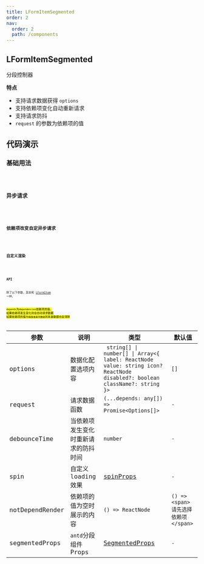 ```yaml
---
title: LFormItemSegmented
order: 2
nav:
  order: 2
  path: /components
---
```


## LFormItemSegmented

分段控制器

**特点**

- 支持请求数据获得 `options`
- 支持依赖项变化自动重新请求
- 支持请求防抖
- `request` 的参数为依赖项的值

## 代码演示

### 基础用法

<code src='./demos/Demo1.tsx'>

### 异步请求

<code src='./demos/Demo2.tsx'>

### 依赖项改变自定异步请求

<code src='./demos/Demo4.tsx'>

### 自定义渲染

<code src='./demos/Demo3.tsx'>

### API

除了以下参数，其余和 [LFormItem](/components/form-item) 一样。

<mark>`depends`为`dependencies`依赖项的值, 如果依赖项发生变化则会自动请求数据 如果依赖项的值为`假值或者空数组`则本身数据也会清除<mark/>

| 参数 | 说明 | 类型 | 默认值 |
| --- | --- | --- | --- |
| options | 数据化配置选项内容 | ` string[] \| number[] \| Array<{ label: ReactNode value: string icon? ReactNode disabled?: boolean className?: string }>` | `[]` |
| request | 请求数据函数 | `(...depends: any[]) => Promise<Options[]>` | `-` |
| debounceTime | 当依赖项发生变化时重新请求的防抖时间 | `number` | `-` |
| spin | 自定义 loading 效果 | [spinProps](https://4x.ant.design/components/spin-cn/#API) | `-` |
| notDependRender | 依赖项的值为空时展示的内容 | `() => ReactNode` | `() => <span>请先选择依赖项</span>` |
| segmentedProps | `antd`分段组件 Props | [SegmentedProps](https://4x.ant.design/components/segmented-cn/#API) | `-` |

